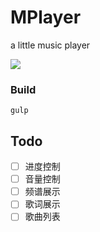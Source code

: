 # MPlayer

a little music player

![](http://7xq3d5.com1.z0.glb.clouddn.com/%E5%B1%8F%E5%B9%95%E5%BF%AB%E7%85%A7%202017-04-15%20%E4%B8%8B%E5%8D%888.39.59.png)

### Build

```
gulp
```

## Todo

- [ ] 进度控制
- [ ] 音量控制
- [ ] 频谱展示
- [ ] 歌词展示
- [ ] 歌曲列表
